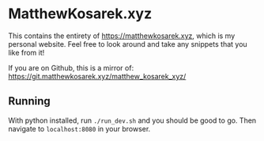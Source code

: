# MatthewKosarek.xyz
This contains the entirety of https://matthewkosarek.xyz, which is my personal website. Feel free to look around and take any snippets that you like from it!

If you are on Github, this is a mirror of: https://git.matthewkosarek.xyz/matthew_kosarek_xyz/

## Running
With python installed, run `./run_dev.sh` and you should be good to go. Then navigate to `localhost:8080` in your browser.
